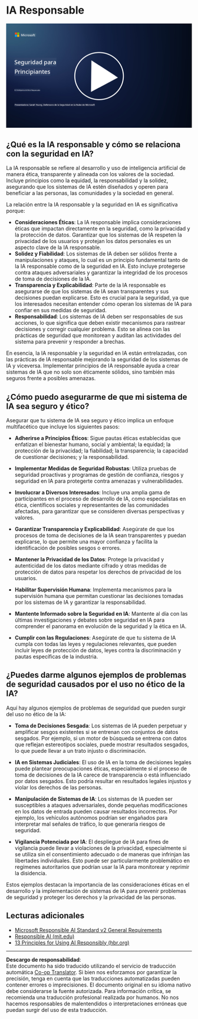 <!--
CO_OP_TRANSLATOR_METADATA:
{
  "original_hash": "5e9775ee91bde7d44577891d5f11c4c5",
  "translation_date": "2025-09-03T18:28:32+00:00",
  "source_file": "8.3 Responsible AI.md",
  "language_code": "es"
}
-->
# IA Responsable

[![Ver el video](../../translated_images/8-3_placeholder.9a5623e020ef9751bfd82c06e3014edc976e2b2dc6ac5836571e63873a3c28b4.es.png)](https://learn-video.azurefd.net/vod/player?id=b7517901-8f81-4475-b586-385a361c51e8)

## ¿Qué es la IA responsable y cómo se relaciona con la seguridad en IA?

La IA responsable se refiere al desarrollo y uso de inteligencia artificial de manera ética, transparente y alineada con los valores de la sociedad. Incluye principios como la equidad, la responsabilidad y la solidez, asegurando que los sistemas de IA estén diseñados y operen para beneficiar a las personas, las comunidades y la sociedad en general.

La relación entre la IA responsable y la seguridad en IA es significativa porque:

-   **Consideraciones Éticas**: La IA responsable implica consideraciones éticas que impactan directamente en la seguridad, como la privacidad y la protección de datos. Garantizar que los sistemas de IA respeten la privacidad de los usuarios y protejan los datos personales es un aspecto clave de la IA responsable.
-   **Solidez y Fiabilidad**: Los sistemas de IA deben ser sólidos frente a manipulaciones y ataques, lo cual es un principio fundamental tanto de la IA responsable como de la seguridad en IA. Esto incluye protegerse contra ataques adversariales y garantizar la integridad de los procesos de toma de decisiones de la IA.
-   **Transparencia y Explicabilidad**: Parte de la IA responsable es asegurarse de que los sistemas de IA sean transparentes y sus decisiones puedan explicarse. Esto es crucial para la seguridad, ya que los interesados necesitan entender cómo operan los sistemas de IA para confiar en sus medidas de seguridad.
-   **Responsabilidad**: Los sistemas de IA deben ser responsables de sus acciones, lo que significa que deben existir mecanismos para rastrear decisiones y corregir cualquier problema. Esto se alinea con las prácticas de seguridad que monitorean y auditan las actividades del sistema para prevenir y responder a brechas.

En esencia, la IA responsable y la seguridad en IA están entrelazadas, con las prácticas de IA responsable mejorando la seguridad de los sistemas de IA y viceversa. Implementar principios de IA responsable ayuda a crear sistemas de IA que no solo son éticamente sólidos, sino también más seguros frente a posibles amenazas.

## ¿Cómo puedo asegurarme de que mi sistema de IA sea seguro y ético?

Asegurar que tu sistema de IA sea seguro y ético implica un enfoque multifacético que incluye los siguientes pasos:

- **Adherirse a Principios Éticos**: Sigue pautas éticas establecidas que enfatizan el bienestar humano, social y ambiental; la equidad; la protección de la privacidad; la fiabilidad; la transparencia; la capacidad de cuestionar decisiones; y la responsabilidad.

- **Implementar Medidas de Seguridad Robustas**: Utiliza pruebas de seguridad proactivas y programas de gestión de confianza, riesgos y seguridad en IA para protegerte contra amenazas y vulnerabilidades.

- **Involucrar a Diversos Interesados**: Incluye una amplia gama de participantes en el proceso de desarrollo de IA, como especialistas en ética, científicos sociales y representantes de las comunidades afectadas, para garantizar que se consideren diversas perspectivas y valores.

- **Garantizar Transparencia y Explicabilidad**: Asegúrate de que los procesos de toma de decisiones de la IA sean transparentes y puedan explicarse, lo que permite una mayor confianza y facilita la identificación de posibles sesgos o errores.

- **Mantener la Privacidad de los Datos**: Protege la privacidad y autenticidad de los datos mediante cifrado y otras medidas de protección de datos para respetar los derechos de privacidad de los usuarios.

- **Habilitar Supervisión Humana**: Implementa mecanismos para la supervisión humana que permitan cuestionar las decisiones tomadas por los sistemas de IA y garantizar la responsabilidad.

- **Mantente Informado sobre la Seguridad en IA**: Mantente al día con las últimas investigaciones y debates sobre seguridad en IA para comprender el panorama en evolución de la seguridad y la ética en IA.

- **Cumplir con las Regulaciones**: Asegúrate de que tu sistema de IA cumpla con todas las leyes y regulaciones relevantes, que pueden incluir leyes de protección de datos, leyes contra la discriminación y pautas específicas de la industria.

## ¿Puedes darme algunos ejemplos de problemas de seguridad causados por el uso no ético de la IA?

Aquí hay algunos ejemplos de problemas de seguridad que pueden surgir del uso no ético de la IA:

- **Toma de Decisiones Sesgada**: Los sistemas de IA pueden perpetuar y amplificar sesgos existentes si se entrenan con conjuntos de datos sesgados. Por ejemplo, si un motor de búsqueda se entrena con datos que reflejan estereotipos sociales, puede mostrar resultados sesgados, lo que puede llevar a un trato injusto o discriminación.

- **IA en Sistemas Judiciales**: El uso de IA en la toma de decisiones legales puede plantear preocupaciones éticas, especialmente si el proceso de toma de decisiones de la IA carece de transparencia o está influenciado por datos sesgados. Esto podría resultar en resultados legales injustos y violar los derechos de las personas.

- **Manipulación de Sistemas de IA**: Los sistemas de IA pueden ser susceptibles a ataques adversariales, donde pequeñas modificaciones en los datos de entrada pueden causar resultados incorrectos. Por ejemplo, los vehículos autónomos podrían ser engañados para interpretar mal señales de tráfico, lo que generaría riesgos de seguridad.

- **Vigilancia Potenciada por IA**: El despliegue de IA para fines de vigilancia puede llevar a violaciones de la privacidad, especialmente si se utiliza sin el consentimiento adecuado o de maneras que infrinjan las libertades individuales. Esto puede ser particularmente problemático en regímenes autoritarios que podrían usar la IA para monitorear y reprimir la disidencia.

Estos ejemplos destacan la importancia de las consideraciones éticas en el desarrollo y la implementación de sistemas de IA para prevenir problemas de seguridad y proteger los derechos y la privacidad de las personas.

## Lecturas adicionales

 - [Microsoft Responsible AI Standard v2 General Requirements](https://query.prod.cms.rt.microsoft.com/cms/api/am/binary/RE5cmFl?culture=en-us&country=us&WT.mc_id=academic-96948-sayoung)
 - [Responsible AI (mit.edu)](https://sloanreview.mit.edu/big-ideas/responsible-ai/)
 - [13 Principles for Using AI Responsibly (hbr.org)](https://hbr.org/2023/06/13-principles-for-using-ai-responsibly)

---

**Descargo de responsabilidad**:  
Este documento ha sido traducido utilizando el servicio de traducción automática [Co-op Translator](https://github.com/Azure/co-op-translator). Si bien nos esforzamos por garantizar la precisión, tenga en cuenta que las traducciones automatizadas pueden contener errores o imprecisiones. El documento original en su idioma nativo debe considerarse la fuente autorizada. Para información crítica, se recomienda una traducción profesional realizada por humanos. No nos hacemos responsables de malentendidos o interpretaciones erróneas que puedan surgir del uso de esta traducción.
